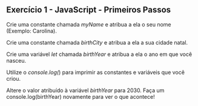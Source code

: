 ## Exercício 1 - JavaScript - Primeiros Passos 

Crie uma constante chamada _myName_ e atribua a ela o seu nome (Exemplo: Carolina).

Crie uma constante chamada _birthCity_ e atribua a ela a sua cidade natal.

Crie uma variável _let_ chamada _birthYear_ e atribua a ela o ano em que você nasceu.

Utilize o _console.log(_) para imprimir as constantes e variáveis que você criou.

Altere o valor atribuído à variável _birthYear_ para 2030. Faça um console.log(birthYear) novamente para ver o que acontece!